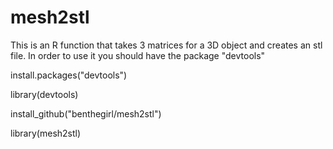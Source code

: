 # mesh2stl
This is an R function that takes 3 matrices for a 3D object and creates an stl file. 
In order to use it you should have the package "devtools"

install.packages("devtools")

library(devtools)

install_github("benthegirl/mesh2stl")

library(mesh2stl)
